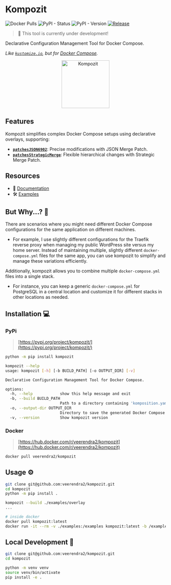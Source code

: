 # Kompozit

![Docker Pulls](https://img.shields.io/docker/pulls/veerendra2/kompozit) ![PyPI - Status](https://img.shields.io/pypi/status/kompozit) ![PyPI - Version](https://img.shields.io/pypi/v/kompozit) [![Release](https://github.com/veerendra2/kompozit/actions/workflows/release.yml/badge.svg)](https://github.com/veerendra2/kompozit/actions/workflows/release.yml)

> 🚧 This tool is currently under development!

Declarative Configuration Management Tool for Docker Compose.

_Like [`kustomize.io`](https://kustomize.io/), but for [Docker Compose](https://docs.docker.com/compose/)._

<center>
  <img src="https://i.postimg.cc/cH1dYN6f/komposeit.png" alt="Kompozit" width="150"/>
</center>

## Features

Kompozit simplifies complex Docker Compose setups using declarative overlays, supporting:

- **[`patchesJSON6902`](https://datatracker.ietf.org/doc/html/rfc6902)**: Precise modifications with JSON Merge Patch.
- **[`patchesStrategicMerge`](https://github.com/kubernetes/community/blob/master/contributors/devel/sig-api-machinery/strategic-merge-patch.md)**: Flexible hierarchical changes with Strategic Merge Patch.

## Resources

- 📖 [Documentation](https://veerendra2.gitbook.io/kompozit)
- 🛠️ [Examples](https://github.com/veerendra2/kompozit/tree/main/examples)

## But Why...? 🤔

There are scenarios where you might need different Docker Compose configurations for the same application on different machines.

- For example, I use slightly different configurations for the Traefik reverse proxy when managing my public WordPress site versus my home server. Instead of maintaining multiple, slightly different `docker-compose.yml` files for the same app, you can use kompozit to simplify and manage these variations efficiently.

Additionally, kompozit allows you to combine multiple `docker-compose.yml` files into a single stack.

- For instance, you can keep a generic `docker-compose.yml` for PostgreSQL in a central location and customize it for different stacks in other locations as needed.

## Installation 💻

### PyPi

> [https://pypi.org/project/kompozit/](https://pypi.org/project/kompozit/)

```bash
python -m pip install kompozit

kompozit --help
usage: kompozit [-h] [-b BUILD_PATH] [-o OUTPUT_DIR] [-v]

Declarative Configuration Management Tool for Docker Compose.

options:
  -h, --help            show this help message and exit
  -b, --build BUILD_PATH
                        Path to a directory containing 'komposition.yaml'. (default: .)
  -o, --output-dir OUTPUT_DIR
                        Directory to save the generated Docker Compose files. (default: None)
  -v, --version         Show kompozit version
```

### Docker

> [https://hub.docker.com/r/veerendra2/kompozit](https://hub.docker.com/r/veerendra2/kompozit)

```bash
docker pull veerendra2/kompozit
```

## Usage ⚙️

```bash
git clone git@github.com:veerendra2/kompozit.git
cd kompozit
python -m pip install .

kompozit --build ./examples/overlay
...

# inside docker
docker pull kompozit:latest
docker run -it --rm -v ./examples:/examples kompozit:latest -b /examples/overlay
```

## Local Development 🔧

```bash
git clone git@github.com:veerendra2/kompozit.git
cd kompozit

python -m venv venv
source venv/bin/activate
pip install -e .
```
